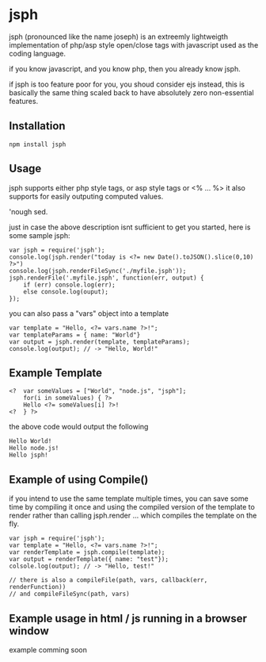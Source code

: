 # jsph

jsph (pronounced like the name joseph) is an extreemly lightweigth implementation
of php/asp style open/close tags with javascript used as the coding language.

if you know javascript, and you know php, then you already know jsph.

if jsph is too feature poor for you, you shoud consider ejs instead, this is basically
the same thing scaled back to have absolutely zero non-essential features.

## Installation
	npm install jsph

## Usage

jsph supports either php style tags, or asp style tags <? ... ?>  or <% ... %>
it also supports <?= ... ?> for easily outputing computed values.

'nough sed.

just in case the above description isnt sufficient to get you started, here is some sample jsph:


	var jsph = require('jsph');
	console.log(jsph.render("today is <?= new Date().toJSON().slice(0,10) ?>")
	console.log(jsph.renderFileSync('./myfile.jsph'));
	jsph.renderFile('.myfile.jsph', function(err, output) {
		if (err) console.log(err);
		else console.log(ouput);
	});

you can also pass a "vars" object into a template

	var template = "Hello, <?= vars.name ?>!";
	var templateParams = { name: "World"}
	var output = jsph.render(template, templateParams);
	console.log(output); // -> "Hello, World!"


## Example Template

	<?	var someValues = ["World", "node.js", "jsph"];
		for(i in someValues) { ?>
		Hello <?= someValues[i] ?>!
	<?	} ?>

the above code would output the following

	Hello World!
	Hello node.js!
	Hello jsph!


## Example of using Compile()

if you intend to use the same template multiple times, you can save some time by
compiling it once and using the compiled version of the template to render rather
than calling jsph.render ... which compiles the template on the fly.

	var jsph = require('jsph');
	var template = "Hello, <?= vars.name ?>!";
	var renderTemplate = jsph.compile(template);
	var output = renderTemplate({ name: "test"});
	colsole.log(output); // -> "Hello, test!"

	// there is also a compileFile(path, vars, callback(err, renderFunction))
	// and compileFileSync(path, vars)

## Example usage in html / js running in a browser window

example comming soon
